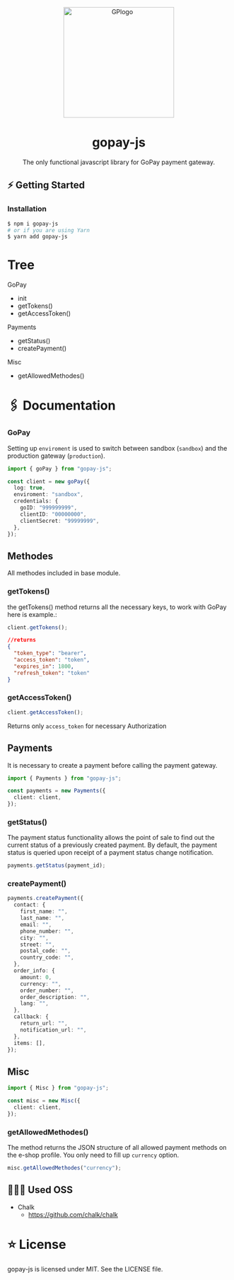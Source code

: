<p align="center">
 <img width="250" src="https://cdn.myshoptet.com/usr/www.hobbychef.cz/user/documents/upload/GoPay-logo-varianta-A-PANTONE.png" alt="GPlogo"/>
</p>

<h1 align="center">gopay-js</h1>

<div align="center">
The only functional javascript library for GoPay payment gateway.
</div>

## ⚡️ Getting Started

### Installation

```bash
$ npm i gopay-js
# or if you are using Yarn
$ yarn add gopay-js
```

# Tree

GoPay

- init
- getTokens()
- getAccessToken()

Payments

- getStatus()
- createPayment()

Misc

- getAllowedMethodes()

# 🖇 Documentation

### GoPay

Setting up `enviroment` is used to switch between sandbox (`sandbox`) and the production gateway (`production`).

```ts
import { goPay } from "gopay-js";

const client = new goPay({
  log: true,
  enviroment: "sandbox",
  credentials: {
    goID: "999999999",
    clientID: "00000000",
    clientSecret: "99999999",
  },
});
```

## Methodes

All methodes included in base module.

### getTokens()

the getTokens() method returns all the necessary keys, to work with GoPay here is example.:

```ts
client.getTokens();
```

```json
//returns
{
  "token_type": "bearer",
  "access_token": "token",
  "expires_in": 1800,
  "refresh_token": "token"
}
```

### getAccessToken()

```ts
client.getAccessToken();
```

Returns only `access_token` for necessary Authorization

## Payments

It is necessary to create a payment before calling the payment gateway.

```ts
import { Payments } from "gopay-js";

const payments = new Payments({
  client: client,
});
```

### getStatus()

The payment status functionality allows the point of sale to find out the current status of a previously created payment. By default, the payment status is queried upon receipt of a payment status change notification.

```ts
payments.getStatus(payment_id);
```

### createPayment()

```ts
payments.createPayment({
  contact: {
    first_name: "",
    last_name: "",
    email: "",
    phone_number: "",
    city: "",
    street: "",
    postal_code: "",
    country_code: "",
  },
  order_info: {
    amount: 0,
    currency: "",
    order_number: "",
    order_description: "",
    lang: "",
  },
  callback: {
    return_url: "",
    notification_url: "",
  },
  items: [],
});
```

## Misc

```ts
import { Misc } from "gopay-js";

const misc = new Misc({
  client: client,
});
```

### getAllowedMethodes()

The method returns the JSON structure of all allowed payment methods on the e-shop profile. You only need to fill up `currency` option.

```ts
misc.getAllowedMethodes("currency");
```

## 🙅🏿‍♂️ Used OSS

- Chalk
  - https://github.com/chalk/chalk

# ⭐️ License

gopay-js is licensed under MIT. See the LICENSE file.
